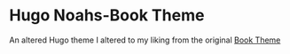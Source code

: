 # Hugo Noahs-Book Theme

An altered Hugo theme I altered to my liking from the original [Book Theme](https://github.com/alex-shpak/hugo-book)
